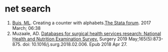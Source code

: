 # net search

1. [Buis, ML](http://www.maartenbuis.nl). Creating a counter with alphabets.[The Stata forum](https://www.statalist.org/forums/forum/general-stata-discussion/general/1380433-creating-a-counter-with-alphabets). 2017 March; 06:38  
2. Muzaale, AD. [Databases for surgical health services research: National Health and Nutrition Examination Survey](https://jhustata.github.io/book/_downloads/714b85fa7f70d4699bc412fe724a6aa0/nhanes.muzaale.pdf)[.](https://github.com/jhustata/book/blob/main/ph340.600passcodes.pdf) Surgery 2019 May;165(5):873-875.  doi: 10.1016/j.surg.2018.02.006. Epub 2018 Apr 27.